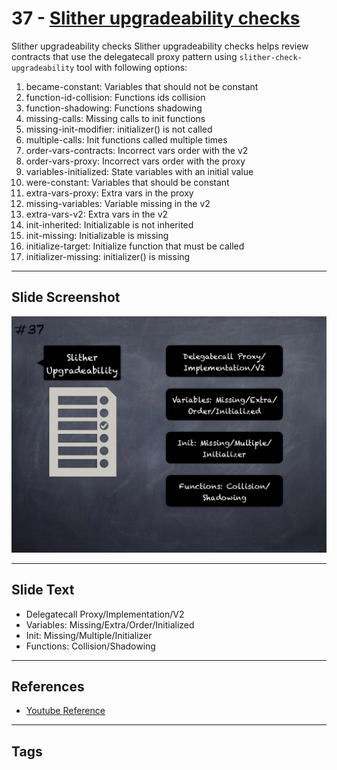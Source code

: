 
# 37 - [Slither upgradeability checks](./Slither%20upgradeability%20checks.md)

Slither upgradeability checks Slither upgradeability checks helps review contracts that use the delegatecall proxy pattern using `slither-check-upgradeability` tool with following options:

1. became-constant: Variables that should not be constant
2. function-id-collision: Functions ids collision
3. function-shadowing: Functions shadowing
4. missing-calls: Missing calls to init functions
5. missing-init-modifier: initializer() is not called
6. multiple-calls: Init functions called multiple times
7. order-vars-contracts: Incorrect vars order with the v2
8. order-vars-proxy: Incorrect vars order with the proxy
9. variables-initialized: State variables with an initial value
10. were-constant: Variables that should be constant
11. extra-vars-proxy: Extra vars in the proxy
12. missing-variables: Variable missing in the v2
13. extra-vars-v2: Extra vars in the v2
14. init-inherited: Initializable is not inherited
15. init-missing: Initializable is missing
16. initialize-target: Initialize function that must be called
17. initializer-missing: initializer() is missing
___
## Slide Screenshot
![037.png](../../images/6.Audit%20Techniques%20and%20Tools%20101/037.png)
___
## Slide Text
- Delegatecall Proxy/Implementation/V2
- Variables: Missing/Extra/Order/Initialized
- Init: Missing/Multiple/Initializer
- Functions: Collision/Shadowing
___
## References
- [Youtube Reference](https://youtu.be/QstpNY1IuqM?t=1183)
___
## Tags
